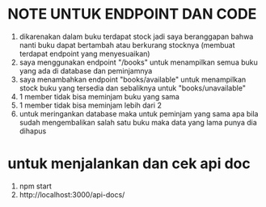 # NOTE UNTUK ENDPOINT DAN CODE
1. dikarenakan dalam buku terdapat stock jadi saya beranggapan bahwa nanti buku dapat bertambah atau berkurang stocknya (membuat terdapat endpoint yang menyesuaikan)
2. saya menggunakan endpoint "/books" untuk menampilkan semua buku yang ada di database dan peminjamnya
3. saya menambahkan endpoint "books/available" untuk menampilkan stock buku yang tersedia dan sebaliknya untuk "books/unavailable"
4. 1 member tidak bisa meminjam buku yang sama
5. 1 member tidak bisa meminjam lebih dari 2
6. untuk meringankan database maka untuk peminjam yang sama apa bila sudah mengembalikan salah satu buku maka data yang lama punya dia dihapus
   

# untuk menjalankan dan cek api doc
1. npm start
2. http://localhost:3000/api-docs/
